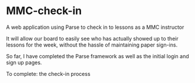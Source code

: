 # MMC-check-in
A web application using Parse to check in to lessons as a MMC instructor

It will allow our board to easily see who has actually showed up to 
their lessons for the week, without the hassle of maintaining paper
sign-ins.

So far, I have completed the Parse framework as well as the
initial login and sign up pages.

To complete: the check-in process
